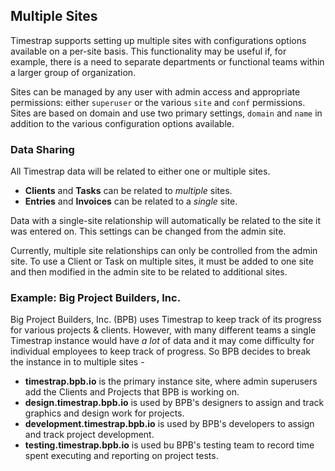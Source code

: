 ## Multiple Sites

Timestrap supports setting up multiple sites with configurations options 
available on a per-site basis. This functionality may be useful if, for 
example, there is a need to separate departments or functional teams within a 
larger group of organization.

Sites can be managed by any user with admin access and appropriate permissions:
either `superuser` or the various `site` and `conf` permissions. Sites are 
based on domain and use two primary settings, `domain` and `name` in addition 
to the various configuration options available.

### Data Sharing

All Timestrap data will be related to either one or multiple sites.

- **Clients** and **Tasks** can be related to *multiple* sites.
- **Entries** and **Invoices** can be related to a *single* site.

Data with a single-site relationship will automatically be related to the site 
it was entered on. This settings can be changed from the admin site.

Currently, multiple site relationships can only be controlled from the admin
site. To use a Client or Task on multiple sites, it must be added to one 
site and then modified in the admin site to be related to additional sites.

### Example: Big Project Builders, Inc.

Big Project Builders, Inc. (BPB) uses Timestrap to keep track of its progress 
for various projects & clients. However, with many different teams a single
Timestrap instance would have *a lot* of data and it may come difficulty for 
individual employees to keep track of progress. So BPB decides to break the 
instance in to multiple sites -

- **timestrap.bpb.io** is the primary instance site, where admin superusers add
the Clients and Projects that BPB is working on.
- **design.timestrap.bpb.io** is used by BPB's designers to assign and track
graphics and design work for projects.
- **development.timestrap.bpb.io** is used by BPB's developers to assign and 
track project development.
- **testing.timestrap.bpb.io** is used bu BPB's testing team to record time 
spent executing and reporting on project tests.
